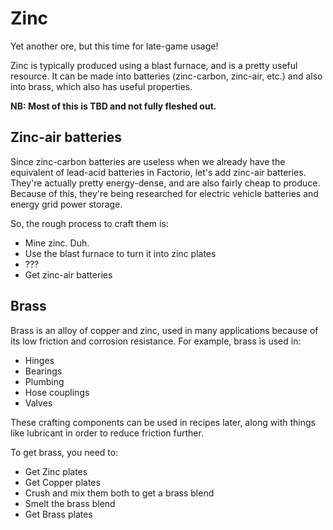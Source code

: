 # Zinc #

Yet another ore, but this time for late-game usage!

Zinc is typically produced using a blast furnace, and is a pretty useful
resource. It can be made into batteries (zinc-carbon, zinc-air, etc.) and also
into brass, which also has useful properties.

**NB: Most of this is TBD and not fully fleshed out.**

## Zinc-air batteries ##

Since zinc-carbon batteries are useless when we already have the equivalent of
lead-acid batteries in Factorio, let's add zinc-air batteries. They're actually
pretty energy-dense, and are also fairly cheap to produce. Because of this,
they're being researched for electric vehicle batteries and energy grid power
storage.

So, the rough process to craft them is:
- Mine zinc. Duh.
- Use the blast furnace to turn it into zinc plates
- ???
- Get zinc-air batteries

## Brass ##

Brass is an alloy of copper and zinc, used in many applications because of its
low friction and corrosion resistance. For example, brass is used in:
- Hinges
- Bearings
- Plumbing
- Hose couplings
- Valves

These crafting components can be used in recipes later, along with things like
lubricant in order to reduce friction further.

To get brass, you need to:
- Get Zinc plates
- Get Copper plates
- Crush and mix them both to get a brass blend
- Smelt the brass blend
- Get Brass plates
